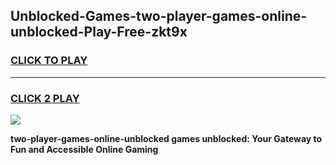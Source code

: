 
## Unblocked-Games-two-player-games-online-unblocked-Play-Free-zkt9x
<h3>
<a href="https://premium76.site?title=two-player-games-online-unblocked&ref=10A">CLICK TO PLAY</a></h3>
<hr>

<h3>
<a href="https://premium76.site?title=two-player-games-online-unblocked&ref=10A">CLICK 2 PLAY</a>
  
</h3>

<a href="https://premium76.site?title=two-player-games-online-unblocked&ref=10A"><img src="https://clearcache.store/games.png"></a>


**two-player-games-online-unblocked games unblocked: Your Gateway to Fun and Accessible Online Gaming**
